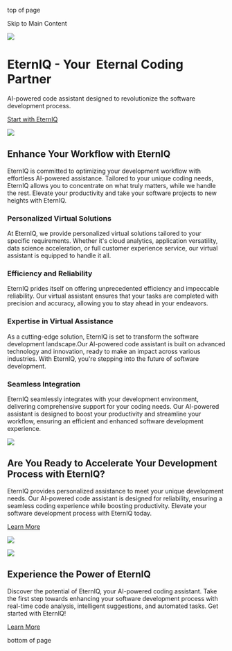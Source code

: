 top of page

Skip to Main Content

![](https://static.wixstatic.com/media/c837a6_2119733e838e4a2f8813ebde736f99d5~mv2.jpg/v1/fill/w_5,h_280,al_c,lg_1,q_80,enc_avif,quality_auto/c837a6_2119733e838e4a2f8813ebde736f99d5~mv2.jpg)

# EternIQ - Your  Eternal Coding Partner

AI-powered code assistant designed to revolutionize the software development process.

[Start with EternIQ](https://chat.eterniq.in/)

![](https://static.wixstatic.com/media/c837a6_eb322a4179e54d788eef6896e67f05d0~mv2.jpg/v1/fill/w_853,h_1456,al_c,q_85,usm_0.66_1.00_0.01,enc_avif,quality_auto/c837a6_eb322a4179e54d788eef6896e67f05d0~mv2.jpg)

## Enhance Your Workflow with EternIQ

EternIQ is committed to optimizing your development workflow with effortless AI-powered assistance. Tailored to your unique coding needs, EternIQ allows you to concentrate on what truly matters, while we handle the rest. Elevate your productivity and take your software projects to new heights with EternIQ.

### Personalized Virtual Solutions

At EternIQ, we provide personalized virtual solutions tailored to your specific requirements. Whether it's cloud analytics, application versatility, data science acceleration, or full customer experience service, our virtual assistant is equipped to handle it all.

### Efficiency and Reliability

EternIQ prides itself on offering unprecedented efficiency and impeccable reliability. Our virtual assistant ensures that your tasks are completed with precision and accuracy, allowing you to stay ahead in your endeavors.

### Expertise in Virtual Assistance

As a cutting-edge solution, EternIQ is set to transform the software development landscape.Our AI-powered code assistant is built on advanced technology and innovation, ready to make an impact across various industries. With EternIQ, you're stepping into the future of software development.

### Seamless Integration

EternIQ seamlessly integrates with your development environment, delivering comprehensive support for your coding needs. Our AI-powered assistant is designed to boost your productivity and streamline your workflow, ensuring an efficient and enhanced software development experience.

![](https://static.wixstatic.com/media/c837a6_41aece62e57346379d12018aece18ea2~mv2.jpg/v1/fill/w_888,h_1121,al_c,q_85,usm_0.66_1.00_0.01,enc_avif,quality_auto/c837a6_41aece62e57346379d12018aece18ea2~mv2.jpg)

## Are You Ready to Accelerate Your Development Process with EternIQ?

EternIQ provides personalized assistance to meet your unique development needs. Our AI-powered code assistant is designed for reliability, ensuring a seamless coding experience while boosting productivity. Elevate your software development process with EternIQ today.

[Learn More](https://www.eterniq.in/vision)

![](https://static.wixstatic.com/media/c837a6_0f9a4576e86442e3b124952322acdd72~mv2.jpg/v1/fill/w_1226,h_803,al_c,q_85,usm_0.66_1.00_0.01,enc_avif,quality_auto/c837a6_0f9a4576e86442e3b124952322acdd72~mv2.jpg)

![](https://static.wixstatic.com/media/c837a6_159e86d4444649fcada7bff77ae670adf000.png/v1/fill/w_500,h_500,al_c,q_85,usm_0.33_1.00_0.00,enc_avif,quality_auto/c837a6_159e86d4444649fcada7bff77ae670adf000.png)

## Experience the Power of EternIQ

Discover the potential of EternIQ, your AI-powered coding assistant. Take the first step towards enhancing your software development process with real-time code analysis, intelligent suggestions, and automated tasks. Get started with EternIQ!

[Learn More](https://www.eterniq.in/vision)

bottom of page